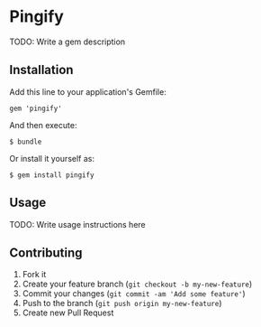 # Pingify

TODO: Write a gem description

## Installation

Add this line to your application's Gemfile:

    gem 'pingify'

And then execute:

    $ bundle

Or install it yourself as:

    $ gem install pingify

## Usage

TODO: Write usage instructions here

## Contributing

1. Fork it
2. Create your feature branch (`git checkout -b my-new-feature`)
3. Commit your changes (`git commit -am 'Add some feature'`)
4. Push to the branch (`git push origin my-new-feature`)
5. Create new Pull Request
